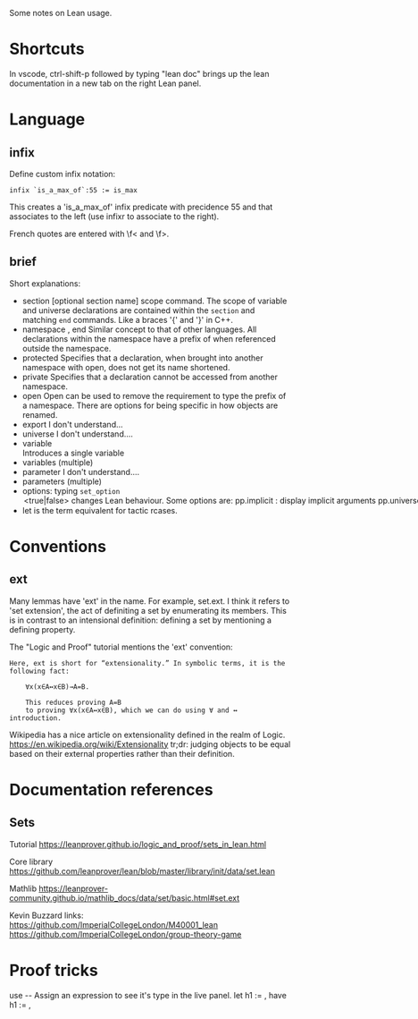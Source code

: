 Some notes on Lean usage.

Shortcuts
=========
In vscode, ctrl-shift-p followed by typing "lean doc" brings up the lean
documentation in a new tab on the right Lean panel.

Language
========

infix
-----
Define custom infix notation:
    
    infix `is_a_max_of`:55 := is_max

This creates a 'is_a_max_of' infix predicate with precidence 55 and that
associates to the left (use infixr to associate to the right).

French quotes are entered with \f< and \f>.

brief
-----
Short explanations:

* section [optional section name]
  scope command. The scope of variable and universe declarations are contained
  within the `section` and matching `end` commands.  Like a braces '{' and '}'
  in C++.
* namespace <name>, end <name>
  Similar concept to that of other languages. All declarations within the 
  namespace have a prefix of <name> when referenced outside the namespace.
* protected
  Specifies that a declaration, when brought into another namespace with 
  open, does not get its name shortened. 
* private
  Specifies that a declaration cannot be accessed from another namespace.
* open <name of namespace>
  Open can be used to remove the requirement to type the prefix of a namespace.
  There are options for being specific in how objects are renamed.
* export
  I don't understand...
* universe
  I don't understand....
* variable      
  Introduces a single variable
* variables (multiple)
* parameter 
  I don't understand....
* parameters (multiple)
* options:
    typing `set_option` <option> <true|false> changes Lean behaviour. 
    Some options are:
       pp.implicit : display implicit arguments
        pp.universes : display hidden universe parameters
        pp.coercions : show coercions
        pp.notation : display output using defined notations
        pp.beta : beta reduce terms before displaying them
        pp.numeral: ?
* let is the term equivalent for tactic rcases.



Conventions
===========

ext
---
Many lemmas have 'ext' in the name. For example, set.ext. I think it refers to
'set extension', the act of definiting a set by enumerating its members. This is
in contrast to an intensional definition: defining a set by mentioning a
defining property.

The "Logic and Proof" tutorial mentions the 'ext' convention:

    Here, ext is short for “extensionality.” In symbolic terms, it is the 
    following fact:

        ∀x(x∈A↔x∈B)→A=B.
        
        This reduces proving A=B
        to proving ∀x(x∈A↔x∈B), which we can do using ∀ and ↔ introduction.

Wikipedia has a nice article on extensionality defined in the realm of 
Logic. https://en.wikipedia.org/wiki/Extensionality
tr;dr: judging objects to be equal based on their external properties rather
       than their definition. 

Documentation references
========================
Sets
----
Tutorial
https://leanprover.github.io/logic_and_proof/sets_in_lean.html

Core library
https://github.com/leanprover/lean/blob/master/library/init/data/set.lean

Mathlib
https://leanprover-community.github.io/mathlib_docs/data/set/basic.html#set.ext

Kevin Buzzard links:
https://github.com/ImperialCollegeLondon/M40001_lean
https://github.com/ImperialCollegeLondon/group-theory-game


Proof tricks
============
use 
-- Assign an expression to see it's type in the live panel.
let h1 := <some expression>,
have h1 := <some expression>,
